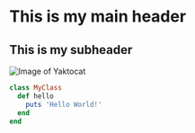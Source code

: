 # This is my main header
## This is my subheader
![Image of Yaktocat](https://octodex.github.com/images/yaktocat.png)

```ruby
class MyClass
  def hello
    puts 'Hello World!'
  end
end
```
